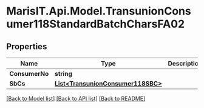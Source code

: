 
# MarisIT.Api.Model.TransunionConsumer118StandardBatchCharsFA02

## Properties

Name | Type | Description | Notes
------------ | ------------- | ------------- | -------------
**ConsumerNo** | **string** |  | [optional] 
**SbCs** | [**List&lt;TransunionConsumer118SBC&gt;**](TransunionConsumer118SBC.md) |  | [optional] 

[[Back to Model list]](../README.md#documentation-for-models)
[[Back to API list]](../README.md#documentation-for-api-endpoints)
[[Back to README]](../README.md)

